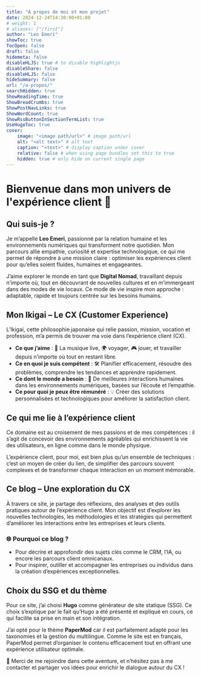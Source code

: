 ```yaml
---
title: "A propos de moi et mon projet"
date: 2024-12-24T14:30:00+01:00
# weight: 1
# aliases: ["/first"]
author: "Leo Emeri"
showToc: true
TocOpen: false
draft: false
hidemeta: false
disableHLJS: true # to disable highlightjs
disableShare: false
disableHLJS: false
hideSummary: false
url: "/a-propos/"
searchHidden: true
ShowReadingTime: true
ShowBreadCrumbs: true
ShowPostNavLinks: true
ShowWordCount: true
ShowRssButtonInSectionTermList: true
UseHugoToc: true
cover:
    image: "<image path/url>" # image path/url
    alt: "<alt text>" # alt text
    caption: "<text>" # display caption under cover
    relative: false # when using page bundles set this to true
    hidden: true # only hide on current single page
---
```

# Bienvenue dans mon univers de l'expérience client 🌟

## Qui suis-je ?  
Je m’appelle **Leo Emeri**, passionné par la relation humaine et les environnements numériques qui transforment notre quotidien. Mon parcours allie empathie, curiosité et expertise technologique, ce qui me permet de répondre à une mission claire : optimiser les expériences client pour qu’elles soient fluides, humaines et engageantes.

J’aime explorer le monde en tant que **Digital Nomad**, travaillant depuis n’importe où, tout en découvrant de nouvelles cultures et en m’immergeant dans des modes de vie locaux. Ce mode de vie inspire mon approche : adaptable, rapide et toujours centrée sur les besoins humains.

## Mon Ikigai – Le CX (Customer Experience)  
L’Ikigai, cette philosophie japonaise qui relie passion, mission, vocation et profession, m’a permis de trouver ma voie dans l’expérience client (CX).

- **Ce que j’aime** : 🎵 La musique live, 🌍 voyager, 🎮 jouer, et travailler depuis n’importe où tout en restant libre.  
- **Ce en quoi je suis compétent** : 🛠️ Planifier efficacement, résoudre des problèmes, comprendre les tendances et apprendre rapidement.  
- **Ce dont le monde a besoin** : 🤝 De meilleures interactions humaines dans les environnements numériques, basées sur l’écoute et l’empathie.  
- **Ce pour quoi je peux être rémunéré** : 💡 Créer des solutions personnalisées et technologiques pour améliorer la satisfaction client.

## Ce qui me lie à l’expérience client  
Ce domaine est au croisement de mes passions et de mes compétences : il s’agit de concevoir des environnements agréables qui enrichissent la vie des utilisateurs, en ligne comme dans le monde physique.

L’expérience client, pour moi, est bien plus qu’un ensemble de techniques : c’est un moyen de créer du lien, de simplifier des parcours souvent complexes et de transformer chaque interaction en un moment mémorable.

## Ce blog – Une exploration du CX  
À travers ce site, je partage des réflexions, des analyses et des outils pratiques autour de l’expérience client. Mon objectif est d’explorer les nouvelles technologies, les méthodologies et les stratégies qui permettent d’améliorer les interactions entre les entreprises et leurs clients.

### 🌐 Pourquoi ce blog ?  
- Pour décrire et approfondir des sujets clés comme le CRM, l’IA, ou encore les parcours client omnicanaux.  
- Pour inspirer, outiller et accompagner les entreprises ou individus dans la création d’expériences exceptionnelles.

## Choix du SSG et du thème  

Pour ce site, j’ai choisi **Hugo** comme générateur de site statique (SSG). Ce choix s’explique par le fait qu’Hugo a été présenté et expliqué en cours, ce qui facilite sa prise en main et son intégration.  

J’ai opté pour le thème **PaperMod** car il est parfaitement adapté pour les taxonomies et la gestion du multilingue. Comme le site est en français, PaperMod permet d’organiser le contenu efficacement tout en offrant une expérience utilisateur optimale.

🌟 Merci de me rejoindre dans cette aventure, et n’hésitez pas à me contacter et partager vos idées pour enrichir le dialogue autour du CX !